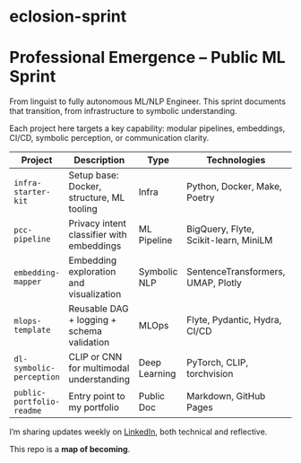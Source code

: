 # eclosion-sprint

# Professional Emergence – Public ML Sprint


From linguist to fully autonomous ML/NLP Engineer. This sprint documents that transition, from infrastructure to symbolic understanding.

Each project here targets a key capability: modular pipelines, embeddings, CI/CD, symbolic perception, or communication clarity.

| Project | Description | Type | Technologies | Repo |
|--------|-------------|------|--------------|------|
| `infra-starter-kit` | Setup base: Docker, structure, ML tooling | Infra | Python, Docker, Make, Poetry | TBD |
| `pcc-pipeline` | Privacy intent classifier with embeddings | ML Pipeline | BigQuery, Flyte, Scikit-learn, MiniLM | TBD |
| `embedding-mapper` | Embedding exploration and visualization | Symbolic NLP | SentenceTransformers, UMAP, Plotly | TBD |
| `mlops-template` | Reusable DAG + logging + schema validation | MLOps | Flyte, Pydantic, Hydra, CI/CD | TBD |
| `dl-symbolic-perception` | CLIP or CNN for multimodal understanding | Deep Learning | PyTorch, CLIP, torchvision | TBD |
| `public-portfolio-readme` | Entry point to my portfolio | Public Doc | Markdown, GitHub Pages | TBD |


I’m sharing updates weekly on [LinkedIn](https://linkedin.com/in/alejandro-garay-338257243), both technical and reflective.

This repo is a **map of becoming**.
